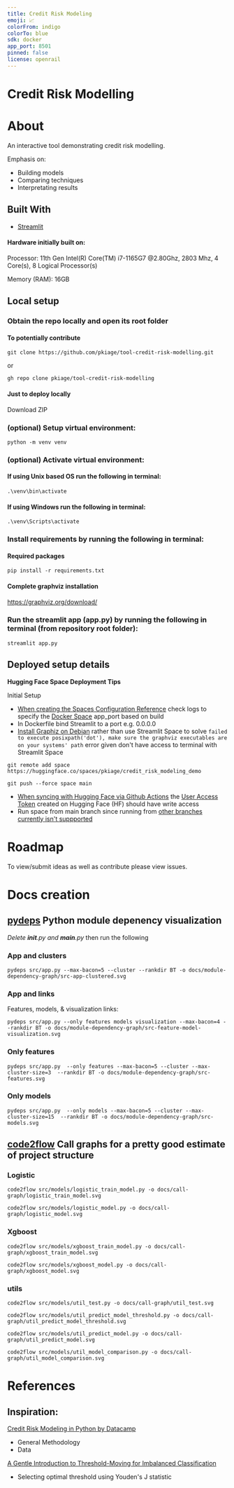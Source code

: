 ```yaml
---
title: Credit Risk Modeling
emoji: 📈
colorFrom: indigo
colorTo: blue
sdk: docker
app_port: 8501
pinned: false
license: openrail
---
```


# Credit Risk Modelling

# About

An interactive tool demonstrating credit risk modelling.

Emphasis on:

- Building models
- Comparing techniques
- Interpretating results

## Built With

- [Streamlit](https://streamlit.io/)

#### Hardware initially built on:

Processor: 11th Gen Intel(R) Core(TM) i7-1165G7 @2.80Ghz, 2803 Mhz, 4 Core(s), 8 Logical Processor(s)

Memory (RAM): 16GB

## Local setup

### Obtain the repo locally and open its root folder

#### To potentially contribute

```shell
git clone https://github.com/pkiage/tool-credit-risk-modelling.git
```

or

```shell
gh repo clone pkiage/tool-credit-risk-modelling
```

#### Just to deploy locally

Download ZIP

### (optional) Setup virtual environment:

```shell
python -m venv venv
```

### (optional) Activate virtual environment:

#### If using Unix based OS run the following in terminal:

```shell
.\venv\bin\activate
```

#### If using Windows run the following in terminal:

```shell
.\venv\Scripts\activate
```

### Install requirements by running the following in terminal:

#### Required packages

```shell
pip install -r requirements.txt
```

#### Complete graphviz installation

https://graphviz.org/download/


### Run the streamlit app (app.py) by running the following in terminal (from repository root folder):

```shell
streamlit app.py
```

## Deployed setup details

**Hugging Face Space Deployment Tips**

Initial Setup
- [When creating the Spaces Configuration Reference](https://huggingface.co/docs/hub/spaces-config-reference) check logs to specify the [Docker Space](https://huggingface.co/docs/hub/spaces-sdks-docker) app_port based on build
- In Dockerfile bind Streamlit to a port e.g. 0.0.0.0
- [Install Graphiz on Debian](https://installati.one/debian/11/graphviz/) rather than use Streamlit Space to solve ```failed to execute posixpath('dot'), make sure the graphviz executables are on your systems' path``` error given don't have access to terminal with Streamlit Space

```shell
git remote add space https://huggingface.co/spaces/pkiage/credit_risk_modeling_demo

git push --force space main
```
- [When syncing with Hugging Face via Github Actions](https://huggingface.co/docs/hub/spaces-github-actions) the [User Access Token](https://huggingface.co/docs/hub/security-tokens) created on Hugging Face (HF) should have write access
- Run space from main branch since running from [other branches currently isn't suppported](https://discuss.huggingface.co/t/is-it-possible-to-run-apps-off-of-non-main-branches-in-a-space/18086)

# Roadmap

To view/submit ideas as well as contribute please view issues.

# Docs creation

## [pydeps](https://github.com/thebjorn/pydeps) Python module depenency visualization

_Delete **init**.py and **main**.py_ then run the following

### App and clusters

```shell
pydeps src/app.py --max-bacon=5 --cluster --rankdir BT -o docs/module-dependency-graph/src-app-clustered.svg
```

### App and links

Features, models, & visualization links:

```shell
pydeps src/app.py --only features models visualization --max-bacon=4 --rankdir BT -o docs/module-dependency-graph/src-feature-model-visualization.svg
```

### Only features

```shell
pydeps src/app.py  --only features --max-bacon=5 --cluster --max-cluster-size=3  --rankdir BT -o docs/module-dependency-graph/src-features.svg
```

### Only models

```shell
pydeps src/app.py  --only models --max-bacon=5 --cluster --max-cluster-size=15  --rankdir BT -o docs/module-dependency-graph/src-models.svg
```

## [code2flow](https://github.com/scottrogowski/code2flow) Call graphs for a pretty good estimate of project structure

### Logistic

```shell
code2flow src/models/logistic_train_model.py -o docs/call-graph/logistic_train_model.svg
```

```shell
code2flow src/models/logistic_model.py -o docs/call-graph/logistic_model.svg
```

### Xgboost

```shell
code2flow src/models/xgboost_train_model.py -o docs/call-graph/xgboost_train_model.svg
```

```shell
code2flow src/models/xgboost_model.py -o docs/call-graph/xgboost_model.svg
```

### utils

```shell
code2flow src/models/util_test.py -o docs/call-graph/util_test.svg
```

```shell
code2flow src/models/util_predict_model_threshold.py -o docs/call-graph/util_predict_model_threshold.svg
```

```shell
code2flow src/models/util_predict_model.py -o docs/call-graph/util_predict_model.svg
```

```shell
code2flow src/models/util_model_comparison.py -o docs/call-graph/util_model_comparison.svg
```

# References

## Inspiration:

[Credit Risk Modeling in Python by Datacamp](https://www.datacamp.com/courses/credit-risk-modeling-in-python)

- General Methodology
- Data

[A Gentle Introduction to Threshold-Moving for Imbalanced Classification](https://machinelearningmastery.com/threshold-moving-for-imbalanced-classification/)

- Selecting optimal threshold using Youden's J statistic